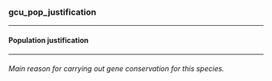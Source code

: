 ### gcu_pop_justification



------
#### Population justification



------
###### Main reason for carrying out gene conservation for this species.